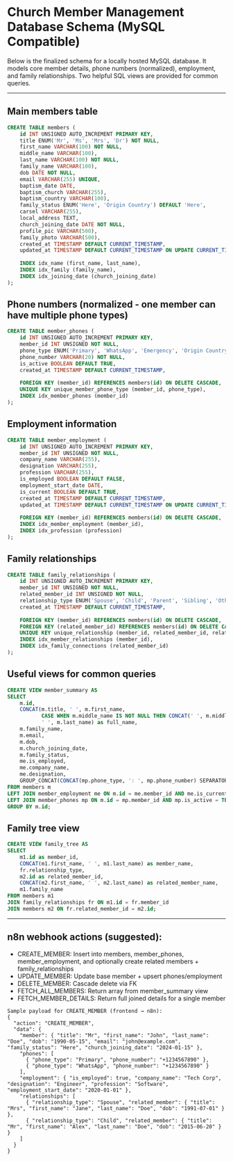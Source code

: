 # Church Member Management Database Schema (MySQL Compatible)

Below is the finalized schema for a locally hosted MySQL database. It models core member details, phone numbers (normalized), employment, and family relationships. Two helpful SQL views are provided for common queries.

---

## Main members table
```sql
CREATE TABLE members (
    id INT UNSIGNED AUTO_INCREMENT PRIMARY KEY,
    title ENUM('Mr', 'Ms', 'Mrs', 'Dr') NOT NULL,
    first_name VARCHAR(100) NOT NULL,
    middle_name VARCHAR(100),
    last_name VARCHAR(100) NOT NULL,
    family_name VARCHAR(100),
    dob DATE NOT NULL,
    email VARCHAR(255) UNIQUE,
    baptism_date DATE,
    baptism_church VARCHAR(255),
    baptism_country VARCHAR(100),
    family_status ENUM('Here', 'Origin Country') DEFAULT 'Here',
    carsel VARCHAR(255),
    local_address TEXT,
    church_joining_date DATE NOT NULL,
    profile_pic VARCHAR(500),
    family_photo VARCHAR(500),
    created_at TIMESTAMP DEFAULT CURRENT_TIMESTAMP,
    updated_at TIMESTAMP DEFAULT CURRENT_TIMESTAMP ON UPDATE CURRENT_TIMESTAMP,
    
    INDEX idx_name (first_name, last_name),
    INDEX idx_family (family_name),
    INDEX idx_joining_date (church_joining_date)
);
```

## Phone numbers (normalized - one member can have multiple phone types)
```sql
CREATE TABLE member_phones (
    id INT UNSIGNED AUTO_INCREMENT PRIMARY KEY,
    member_id INT UNSIGNED NOT NULL,
    phone_type ENUM('Primary', 'WhatsApp', 'Emergency', 'Origin Country') NOT NULL,
    phone_number VARCHAR(20) NOT NULL,
    is_active BOOLEAN DEFAULT TRUE,
    created_at TIMESTAMP DEFAULT CURRENT_TIMESTAMP,
    
    FOREIGN KEY (member_id) REFERENCES members(id) ON DELETE CASCADE,
    UNIQUE KEY unique_member_phone_type (member_id, phone_type),
    INDEX idx_member_phones (member_id)
);
```

## Employment information
```sql
CREATE TABLE member_employment (
    id INT UNSIGNED AUTO_INCREMENT PRIMARY KEY,
    member_id INT UNSIGNED NOT NULL,
    company_name VARCHAR(255),
    designation VARCHAR(255),
    profession VARCHAR(255),
    is_employed BOOLEAN DEFAULT FALSE,
    employment_start_date DATE,
    is_current BOOLEAN DEFAULT TRUE,
    created_at TIMESTAMP DEFAULT CURRENT_TIMESTAMP,
    updated_at TIMESTAMP DEFAULT CURRENT_TIMESTAMP ON UPDATE CURRENT_TIMESTAMP,
    
    FOREIGN KEY (member_id) REFERENCES members(id) ON DELETE CASCADE,
    INDEX idx_member_employment (member_id),
    INDEX idx_profession (profession)
);
```

## Family relationships
```sql
CREATE TABLE family_relationships (
    id INT UNSIGNED AUTO_INCREMENT PRIMARY KEY,
    member_id INT UNSIGNED NOT NULL,
    related_member_id INT UNSIGNED NOT NULL,
    relationship_type ENUM('Spouse', 'Child', 'Parent', 'Sibling', 'Other') NOT NULL,
    created_at TIMESTAMP DEFAULT CURRENT_TIMESTAMP,
    
    FOREIGN KEY (member_id) REFERENCES members(id) ON DELETE CASCADE,
    FOREIGN KEY (related_member_id) REFERENCES members(id) ON DELETE CASCADE,
    UNIQUE KEY unique_relationship (member_id, related_member_id, relationship_type),
    INDEX idx_member_relationships (member_id),
    INDEX idx_family_connections (related_member_id)
);
```

## Useful views for common queries
```sql
CREATE VIEW member_summary AS
SELECT 
    m.id,
    CONCAT(m.title, ' ', m.first_name, 
           CASE WHEN m.middle_name IS NOT NULL THEN CONCAT(' ', m.middle_name) ELSE '' END,
           ' ', m.last_name) as full_name,
    m.family_name,
    m.email,
    m.dob,
    m.church_joining_date,
    m.family_status,
    me.is_employed,
    me.company_name,
    me.designation,
    GROUP_CONCAT(CONCAT(mp.phone_type, ': ', mp.phone_number) SEPARATOR ', ') as phone_numbers
FROM members m
LEFT JOIN member_employment me ON m.id = me.member_id AND me.is_current = TRUE
LEFT JOIN member_phones mp ON m.id = mp.member_id AND mp.is_active = TRUE
GROUP BY m.id;
```

## Family tree view
```sql
CREATE VIEW family_tree AS
SELECT 
    m1.id as member_id,
    CONCAT(m1.first_name, ' ', m1.last_name) as member_name,
    fr.relationship_type,
    m2.id as related_member_id,
    CONCAT(m2.first_name, ' ', m2.last_name) as related_member_name,
    m1.family_name
FROM members m1
JOIN family_relationships fr ON m1.id = fr.member_id
JOIN members m2 ON fr.related_member_id = m2.id;
```

---

## n8n webhook actions (suggested):
- CREATE_MEMBER: Insert into members, member_phones, member_employment, and optionally create related members + family_relationships
- UPDATE_MEMBER: Update base member + upsert phones/employment
- DELETE_MEMBER: Cascade delete via FK
- FETCH_ALL_MEMBERS: Return array from member_summary view
- FETCH_MEMBER_DETAILS: Return full joined details for a single member

```
Sample payload for CREATE_MEMBER (frontend → n8n):
{
  "action": "CREATE_MEMBER",
  "data": {
    "member": { "title": "Mr", "first_name": "John", "last_name": "Doe", "dob": "1990-05-15", "email": "john@example.com", "family_status": "Here", "church_joining_date": "2024-01-15" },
    "phones": [
      { "phone_type": "Primary", "phone_number": "+1234567890" },
      { "phone_type": "WhatsApp", "phone_number": "+1234567890" }
    ],
    "employment": { "is_employed": true, "company_name": "Tech Corp", "designation": "Engineer", "profession": "Software", "employment_start_date": "2020-01-01" },
    "relationships": [
      { "relationship_type": "Spouse", "related_member": { "title": "Mrs", "first_name": "Jane", "last_name": "Doe", "dob": "1991-07-01" } },
      { "relationship_type": "Child", "related_member": { "title": "Mr", "first_name": "Alex", "last_name": "Doe", "dob": "2015-06-20" } }
    ]
  }
}
```